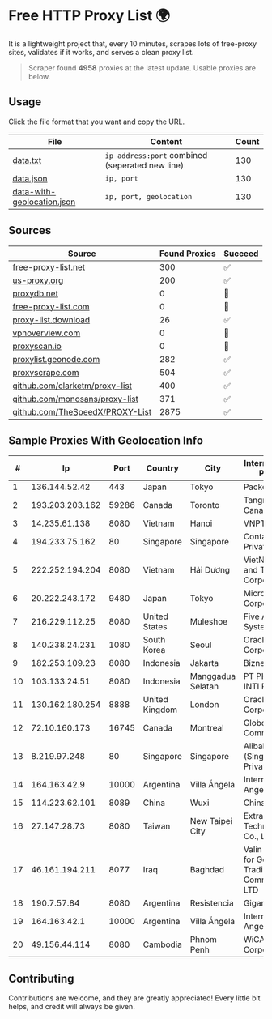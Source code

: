
# Free HTTP Proxy List 🌍

It is a lightweight project that, every 10 minutes, scrapes lots of free-proxy sites, validates if it works, and serves a clean proxy list.


> Scraper found **4958** proxies at the latest update. Usable proxies are below.

## Usage

Click the file format that you want and copy the URL.


|File|Content|Count|
|----|-------|-----|
|[data.txt](https://raw.githubusercontent.com/themiralay/Proxy-List-World/master/data.txt)|`ip_address:port` combined (seperated new line)|130|
|[data.json](https://raw.githubusercontent.com/themiralay/Proxy-List-World/master/data.json)|`ip, port`|130|
|[data-with-geolocation.json](https://raw.githubusercontent.com/themiralay/Proxy-List-World/master/data-with-geolocation.json)|`ip, port, geolocation`|130|

## Sources

|Source|Found Proxies|Succeed|
|------|-------------|-------|
|[free-proxy-list.net](https://free-proxy-list.net)|300|✅|
|[us-proxy.org](https://www.us-proxy.org)|200|✅|
|[proxydb.net](http://proxydb.net)|0|🚫|
|[free-proxy-list.com](https://free-proxy-list.com/?page=&port=&type%5B%5D=http&type%5B%5D=https&up_time=0&search=Search)|0|🚫|
|[proxy-list.download](https://www.proxy-list.download/HTTP)|26|✅|
|[vpnoverview.com](https://vpnoverview.com/privacy/anonymous-browsing/free-proxy-servers)|0|🚫|
|[proxyscan.io](https://www.proxyscan.io)|0|🚫|
|[proxylist.geonode.com](https://proxylist.geonode.com/api/proxy-list?limit=300&page=1&sort_by=lastChecked&sort_type=desc&protocols=http,https)|282|✅|
|[proxyscrape.com](https://api.proxyscrape.com/v2/?request=displayproxies&protocol=http&timeout=10000&country=all&ssl=all&anonymity=all)|504|✅|
|[github.com/clarketm/proxy-list](https://raw.githubusercontent.com/clarketm/proxy-list/master/proxy-list-raw.txt)|400|✅|
|[github.com/monosans/proxy-list](https://raw.githubusercontent.com/monosans/proxy-list/main/proxies/http.txt)|371|✅|
|[github.com/TheSpeedX/PROXY-List](https://raw.githubusercontent.com/TheSpeedX/PROXY-List/master/http.txt)|2875|✅|


## Sample Proxies With Geolocation Info

|#|Ip|Port|Country|City|Internet Service Provider|
|-|--|----|-------|----|-------------------------|
|1|136.144.52.42|443|Japan|Tokyo|Packet Host, Inc.|
|2|193.203.203.162|59286|Canada|Toronto|Tangram Canada Inc.|
|3|14.235.61.138|8080|Vietnam|Hanoi|VNPT|
|4|194.233.75.162|80|Singapore|Singapore|Contabo Asia Private Limited|
|5|222.252.194.204|8080|Vietnam|Hải Dương|VietNam Post and Telecom Corporation|
|6|20.222.243.172|9480|Japan|Tokyo|Microsoft Corporation|
|7|216.229.112.25|8080|United States|Muleshoe|Five Area Systems, LLC|
|8|140.238.24.231|1080|South Korea|Seoul|Oracle Corporation|
|9|182.253.109.23|8080|Indonesia|Jakarta|Biznet Metronet|
|10|103.133.24.51|8080|Indonesia|Manggadua Selatan|PT PHATRIA INTI PERSADA|
|11|130.162.180.254|8888|United Kingdom|London|Oracle Corporation|
|12|72.10.160.173|16745|Canada|Montreal|GloboTech Communications|
|13|8.219.97.248|80|Singapore|Singapore|Alibaba Cloud (Singapore) Private Limited|
|14|164.163.42.9|10000|Argentina|Villa Ángela|Interret Villa Angela SRL|
|15|114.223.62.101|8089|China|Wuxi|Chinanet|
|16|27.147.28.73|8080|Taiwan|New Taipei City|Extra-Lan Technologies Co., LTD|
|17|46.161.194.211|8077|Iraq|Baghdad|Valin Company for General Trading and Communication LTD|
|18|190.7.57.84|8080|Argentina|Resistencia|Gigared S.A|
|19|164.163.42.1|10000|Argentina|Villa Ángela|Interret Villa Angela SRL|
|20|49.156.44.114|8080|Cambodia|Phnom Penh|WiCAM Corporation Ltd|



## Contributing

Contributions are welcome, and they are greatly appreciated! Every
little bit helps, and credit will always be given.

